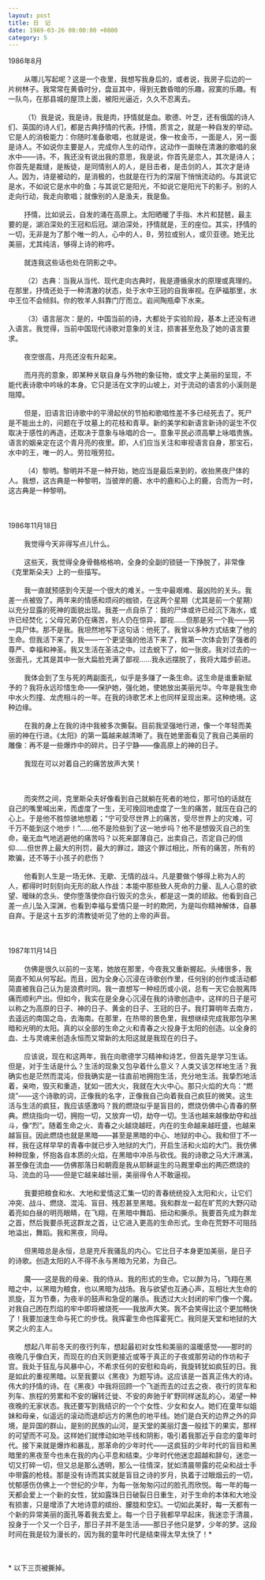 ```yaml
---
layout: post
title: 日　记
date: 1989-03-26 00:00:00 +0800
category: 5
---
```


1986年8月<br><br>
　　 从哪儿写起呢？这是一个夜里，我想写我身后的，或者说，我房子后边的一片树林子。我常常在黄昏时分，盘亘其中，得到无数昏暗的乐趣，寂寞的乐趣。有一队鸟，在那县城的屋顶上面，被阳光逼近，久久不忍离去。<br><br>
　　 （1）我是说，我是诗，我是肉，抒情就是血。歌德、叶芝，还有俄国的诗人们、英国的诗人们，都是古典抒情的代表。抒情，质言之，就是一种自发的举动。它是人的消极能力：你随时准备歌唱，也就是说，像一枚金币，一面是人，另一面是诗人。不如说你主要是人，完成你人生的动作，这动作一面映在清澈的歌唱的泉水中——诗。不，我还没有说出我的意思，我是说，你首先是恋人，其次是诗人；你首先是裁缝，是叛徒，是同情别人的人，是目击者，是击剑的人，其次才是诗人。因为，诗是被动的，是消极的，也就是在行为的深层下悄悄流动的。与其说它是水，不如说它是水中的鱼；与其说它是阳光，不如说它是阳光下的影子。别的人走向行动，我走向歌唱；就像别的人是渔夫，我是鱼。<br><br>
　　 抒情，比如说云，自发的涌在高原上。太阳晒暖了手指、木片和琵琶，最主要的是，湖泊深处的王冠和后冠。湖泊深处，抒情就是，王的座位。其实，抒情的一切，无非是为了那个唯一的人，心中的人，B，劳拉或别人，或贝亚德。她无比美丽，尤其纯洁，够得上诗的称呼。<br><br>
　　 就连我这些话也处在阴影之中。<br><br>
　　 （2）古典：当我从当代、现代走向古典时，我是遵循泉水的原理或真理的。在那里，抒情还处于一种清澈的状态，处于水中王冠的自我审视。在萨福那里，水中王位不会倾斜。你的牧羊人斜靠门厅而立。岩间陶瓶牵下水来。<br><br>
　　 （3）语言层次：是的，中国当前的诗，大都处于实验阶段，基本上还没有进入语言。我觉得，当前中国现代诗歌对意象的关注，损害甚至危及了她的语言要求。<br><br>
　　 夜空很高，月亮还没有升起来。<br><br>
　　 而月亮的意象，即某种关联自身与外物的象征物，或文字上美丽的呈现，不能代表诗歌中吟咏的本身。它只是活在文字的山坡上，对于流动的语言的小溪则是阻障。<br><br>
　　 但是，旧语言旧诗歌中的平滑起伏的节拍和歌唱性差不多已经死去了。死尸是不能出土的，问题在于坟墓上的花枝和青草。新的美学和新语言新诗的诞生不仅取决于感性的再造，还取决于意象与咏唱的合一。意象平民必须高攀上咏唱贵族。语言的姻亲定在这个青月亮的夜里。即，人们应当关注和审视语言自身，那宝石，水中的王，唯一的人。劳拉哦劳拉。<br><br>
　　 （4）黎明。黎明并不是一种开始，她应当是最后来到的，收抬黑夜尸体的人。我想，这古典是一种黎明，当彼岸的鹿、水中的鹿和心上的鹿，合而为一时，这古典是一种黎明。<br><br>
<br><br>
1986年11月18日<br><br>
　　 我觉得今天非得写点儿什么。<br><br>
　　 这些天，我觉得全身骨骼格格响，全身的全副的锁链一下挣脱了，非常像《克里斯朵夫》上的一些描写。<br><br>
　　 我一直就预感到今天是一个很大的难关。一生中最艰难、最凶险的关头。我差一点被毁了。两年来的情感和烦闷的枷锁，在这两个星期（尤其是前一个星期）以充分显露的死神的面貌出现。我差一点自杀了：我的尸体或许已经沉下海水，或许已经焚化；父母兄弟仍在痛苦，别人仍在惊异，鄙视……但那是另一个我——另一具尸体。那不是我。我坦然地写下这句话：他死了。我曾以多种方式结束了他的生命。但我活下来了，我——一个更坚强的他活下来了，我第一次体会到了强者的尊严、幸福和神圣。我又生活在圣洁之中。过去蜕下了，如一张皮。我对过去的一张面孔，尤其是其中一张大扁脸充满了鄙视……我永远摆脱了，我将大踏步前进。<br><br>
　　 我体会到了生与死的两副面孔，似乎是多赚了一条生命。这生命是谁重新赋予的？我将永远珍惜生命——保护她，强化她，使她放出美丽光华。今年是我生命中水火烈撞、龙虎相斗的一年。在我的诗歌艺术上也同样呈现出来。这种绝境。这种边缘。<br><br>
　　 在我的身上在我的诗中我被多次撕裂。目前我坚强地行进，像一个年轻而美丽的神在行进。《太阳》的第一篇越来越清晰了。我在她里面看见了我自己美丽的雕像：再不是一些爆炸中的碎片。日子宁静——像高原上的神的日子。<br><br>
　　 我现在可以对着自己的痛苦放声大笑！<br><br>
<br><br>
　　 而突然之间，克里斯朵夫好像看到自己就躺在死者的地位，那可怕的话就在自己的嘴里喊出来，而虚度了一生，无可挽回地虚度了一生的痛苦，就压在自己的心上。于是他不胜惊骇地想着；“宁可受尽世界上的痛苦，受尽世界上的灾难，可千万不能到这个地步！”……他不是险些到了这一地步吗？他不是想毁灭自己的生命，毫无血气地逃避他的痛苦吗？以死来鄙薄自己，出卖自己，否定自己的信仰……但世界上最大的刑罚，最大的罪过，踉这个罪过相比，所有的痛苦，所有的欺骗，还不等于小孩子的悲伤？<br><br>
　　 他看到人生是一场无休、无歇、无情的战斗。凡是要做个够得上称为人的人，都得时时刻刻向无形的敌人作战：本能中那些致人死命的力量、乱人心意的欲望、暧昧的念头、使你堕落使你自行毁灭的念头，都是这一类的顽敌。他看到自己差一点儿坠入深渊，也看到幸福与爱情只是一时的欺罔，为是叫你精神解体，自暴自弃。于是这十五岁的清教徒听见了他的上帝的声音。<br><br>
<br><br>
1987年11月14日<br><br>
　　 仿佛是很久以前的一支笔，她放在那里，今夜我又重新握起。头绪很多，我简直不知从何写起。而且，因为全身心沉浸在诗歌创作里，任何别的创作或活动都简直被我自己认为是浪费时同。我一直想写一种经历或小说，总有一天它会脱离阵痛而顺利产出。但如今，我实在是全身心沉浸在我的诗歌创造中，这样的日子是可以称之为高原的日子、神的日子、黄金的日子、王冠的日子。我打算明年去南方，去遥远的南国之岛，去海南。在那里，在热带的景色里，我想继续完成我那包孕黑暗和光明的太阳。真的以全部的生命之火和青春之火投身于太阳的创造。以全身的血、土与灵魂来创造永恒而又常新的太阳这就是我现在的日子。<br><br>
　　 应该说，现在和这两年，我在向歌德学习精神和诗艺，但首先是学习生话。但是，对于生话是什么？生活的现象又包孕着什么意义？人类又该怎样地生活？我确实也是茫然而混沌，但我确实是一往直前地拥抱生活，充分地生活。我挚烈地活着，亲吻，毁灭和重造，犹如一团大火，我就在大火中心。那只火焰的大鸟：“燃烧”——这个诗歌的词，正像我的名字，正像我自己向着我自己疯狂的微笑。这生活与生活的疯狂，我应该感激吗？我的燃烧似乎是盲目的，燃烧仿佛中心青春的祭典。燃烧指向一切，拥抱一切，又放弃一切，劫夺一切。生活也越来越像劫夺和战斗，像“烈”。随着生命之火、青春之火越烧越旺，内在的生命越来越旺盛，也越来越盲目。因此燃烧也就是黑暗——甚至是黑暗的中心、地狱的中心。我和但丁不一样，我在这样早早的青春中就已步入地狱的大门，开启生活和火焰的大门。我仿佛种种现象，怀抱各自本质的火焰，在黑暗中冲杀与砍伐。我的诗歌之马大汗淋漓，甚至像在流血——仿佛那落日和朝霞是我从耶稣诞生的马厩里牵出的两匹燃烧的马、流血的马——但是它越来越壮丽，美丽得令人不敢逼视。<br><br>
　　 我要把粮食和水、大地和爱情这汇集一切的青春统统投入太阳和火，让它们冲突、战斗、燃烧、混沌、盲目、残忍甚至黑暗。我和群龙一起在旷荒的大野闪动着亮如白昼的明亮眼睛，在飞翔，在黑暗中舞蹈、扭动和撕杀。我要首先成为群龙之首，然后我要杀死这群龙之首，让它进入更高的生命形式。生命在荒野不可阻挡地溢出，舞蹈。我和黑夜，同母。<br><br>
　　 但黑暗总是永恒，总是充斥我骚乱的内心。它比日子本身更加美丽，是日子的诗歌。创造太阳的人不得不永与黑暗为兄弟，为自己。<br><br>
　　 魔——这是我的母亲、我的侍从、我的形式的生命。它以醉为马，飞翔在黑暗之中，以黑暗为粮食，也以黑暗为战场。我与欲望也互通心声，互相壮大生命的凯旋，互为节奏，为夜半的鼓声和急促的屠杀。我透过大火封闭的牢门像一个魔。对我自己困在烈焰的牢中即将被烧死——我放声大笑。我不会笑得比这个更加畅快了！我要加速生命与死亡的步伐。我挥霍生命也挥霍死亡。我同是天堂和地狱的大笑之火的主人。<br><br>
　　 想起八年前冬天的夜行列车，想起最初对女性和美丽的温暖感觉——那时的夜晚几乎像白天，而现在的白天则更接近或等于真正的子夜或那劳动的作坊和子宫。我处于狂乱与风暴中心，不希求任何的安慰和岛屿，我旋转犹如疯狂的日。我是如此的重视黑暗。以至我要以《黑夜》为题写诗。这应该是一首真正伟大的诗。伟大的抒情的诗。在《黑夜》中我将回顾一个飞逝而去的过去之夜、夜行的货车和列车、旅程的劳累和不安的辗转迁徙、不安的奔驰于旷野同样迷乱的心，渴望一种夜晚的无家状态。我还要写到我结识的一个个女性、少女和女人。她们在童年似姐妹和母亲，似遥远的滚动而退却远方的黑色的地平线。她们是白天的边界之外的异境，是异国的群山，是别的民族的山河，是天堂的美丽灯盏一般挂下的果实，那样的可望而不可及。这样她们就悸动如地平线和阴影，吸引着我那近乎自恋的童年时代。接下来就是爆炸和暴乱，那革命的少年时代——这疯狂的少年时代的盲目和黑暗里的黑夜至今也未在我的内心平息和结束。少年时代他迷恋超越和辞句，迷恋一切又打碎一切，但又总是那么透明，那么一往情深，犹如清晨带露的花朵和战士手中带露的枪枝。那是没有诗而其实就是盲目之诗的岁月，执着于过眼烟云的一切，忧郁感伤仿佛上一个世纪的少年，为每一张匆匆闪过的脸孔而欣悦。每一年的每一天都会爱上一个新的女性，犹如露珠日日破裂日日重生，对于生命的本体和大地没有损害，只是增添了大地诗意的缤纷、朦胧和空幻。一切如此美好，每一天都有一个新的异常美丽的面孔等着我去爱上。每一个日子我都早早起床，我迷恋于清晨，投身于一个又一个日子，那日子并不是生活——那日子他只是梦，少年的梦。这段时间在我是较为漫长的，因为我的童年时代是结束得太早太快了！*<br><br>
<br>
<p class="zhushi">
* 以下三页被撕掉。
</p>